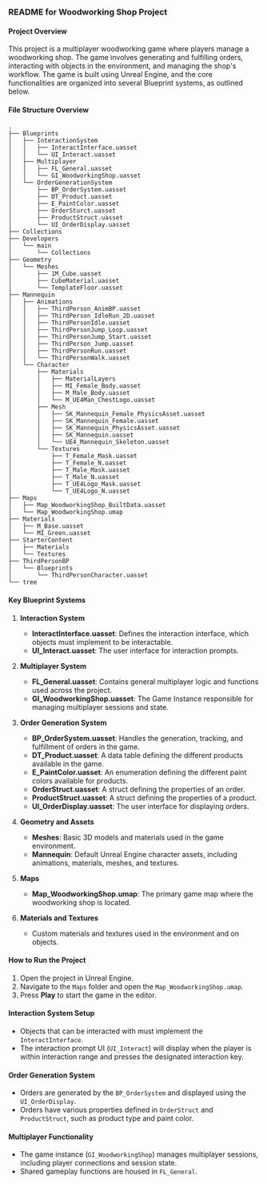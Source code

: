 ### README for Woodworking Shop Project

#### Project Overview
This project is a multiplayer woodworking game where players manage a woodworking shop. The game involves generating and fulfilling orders, interacting with objects in the environment, and managing the shop's workflow. The game is built using Unreal Engine, and the core functionalities are organized into several Blueprint systems, as outlined below.

#### File Structure Overview

```
.
├── Blueprints
│   ├── InteractionSystem
│   │   ├── InteractInterface.uasset
│   │   └── UI_Interact.uasset
│   ├── Multiplayer
│   │   ├── FL_General.uasset
│   │   └── GI_WoodworkingShop.uasset
│   └── OrderGenerationSystem
│       ├── BP_OrderSystem.uasset
│       ├── DT_Product.uasset
│       ├── E_PaintColor.uasset
│       ├── OrderSturct.uasset
│       ├── ProductStruct.uasset
│       └── UI_OrderDisplay.uasset
├── Collections
├── Developers
│   └── main
│       └── Collections
├── Geometry
│   └── Meshes
│       ├── 1M_Cube.uasset
│       ├── CubeMaterial.uasset
│       └── TemplateFloor.uasset
├── Mannequin
│   ├── Animations
│   │   ├── ThirdPerson_AnimBP.uasset
│   │   ├── ThirdPerson_IdleRun_2D.uasset
│   │   ├── ThirdPersonIdle.uasset
│   │   ├── ThirdPersonJump_Loop.uasset
│   │   ├── ThirdPersonJump_Start.uasset
│   │   ├── ThirdPerson_Jump.uasset
│   │   ├── ThirdPersonRun.uasset
│   │   └── ThirdPersonWalk.uasset
│   └── Character
│       ├── Materials
│       │   ├── MaterialLayers
│       │   ├── MI_Female_Body.uasset
│       │   ├── M_Male_Body.uasset
│       │   └── M_UE4Man_ChestLogo.uasset
│       ├── Mesh
│       │   ├── SK_Mannequin_Female_PhysicsAsset.uasset
│       │   ├── SK_Mannequin_Female.uasset
│       │   ├── SK_Mannequin_PhysicsAsset.uasset
│       │   ├── SK_Mannequin.uasset
│       │   └── UE4_Mannequin_Skeleton.uasset
│       └── Textures
│           ├── T_Female_Mask.uasset
│           ├── T_Female_N.uasset
│           ├── T_Male_Mask.uasset
│           ├── T_Male_N.uasset
│           ├── T_UE4Logo_Mask.uasset
│           └── T_UE4Logo_N.uasset
├── Maps
│   ├── Map_WoodworkingShop_BuiltData.uasset
│   └── Map_WoodworkingShop.umap
├── Materials
│   ├── M_Base.uasset
│   └── MI_Green.uasset
├── StarterContent
│   ├── Materials
│   └── Textures
├── ThirdPersonBP
│   └── Blueprints
│       └── ThirdPersonCharacter.uasset
└── tree
```

#### Key Blueprint Systems

1. **Interaction System**
   - **InteractInterface.uasset**: Defines the interaction interface, which objects must implement to be interactable.
   - **UI_Interact.uasset**: The user interface for interaction prompts.

2. **Multiplayer System**
   - **FL_General.uasset**: Contains general multiplayer logic and functions used across the project.
   - **GI_WoodworkingShop.uasset**: The Game Instance responsible for managing multiplayer sessions and state.

3. **Order Generation System**
   - **BP_OrderSystem.uasset**: Handles the generation, tracking, and fulfillment of orders in the game.
   - **DT_Product.uasset**: A data table defining the different products available in the game.
   - **E_PaintColor.uasset**: An enumeration defining the different paint colors available for products.
   - **OrderStruct.uasset**: A struct defining the properties of an order.
   - **ProductStruct.uasset**: A struct defining the properties of a product.
   - **UI_OrderDisplay.uasset**: The user interface for displaying orders.

4. **Geometry and Assets**
   - **Meshes**: Basic 3D models and materials used in the game environment.
   - **Mannequin**: Default Unreal Engine character assets, including animations, materials, meshes, and textures.

5. **Maps**
   - **Map_WoodworkingShop.umap**: The primary game map where the woodworking shop is located.

6. **Materials and Textures**
   - Custom materials and textures used in the environment and on objects.

#### How to Run the Project

1. Open the project in Unreal Engine.
2. Navigate to the `Maps` folder and open the `Map_WoodworkingShop.umap`.
3. Press **Play** to start the game in the editor.

#### Interaction System Setup

- Objects that can be interacted with must implement the `InteractInterface`.
- The interaction prompt UI (`UI_Interact`) will display when the player is within interaction range and presses the designated interaction key.

#### Order Generation System

- Orders are generated by the `BP_OrderSystem` and displayed using the `UI_OrderDisplay`.
- Orders have various properties defined in `OrderStruct` and `ProductStruct`, such as product type and paint color.

#### Multiplayer Functionality

- The game instance (`GI_WoodworkingShop`) manages multiplayer sessions, including player connections and session state.
- Shared gameplay functions are housed in `FL_General`.
